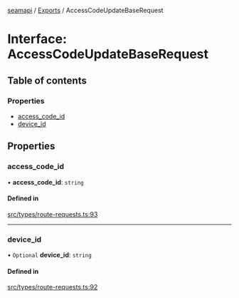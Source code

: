 [seamapi](../README.md) / [Exports](../modules.md) / AccessCodeUpdateBaseRequest

# Interface: AccessCodeUpdateBaseRequest

## Table of contents

### Properties

- [access\_code\_id](AccessCodeUpdateBaseRequest.md#access_code_id)
- [device\_id](AccessCodeUpdateBaseRequest.md#device_id)

## Properties

### access\_code\_id

• **access\_code\_id**: `string`

#### Defined in

[src/types/route-requests.ts:93](https://github.com/seamapi/javascript/blob/main/src/types/route-requests.ts#L93)

___

### device\_id

• `Optional` **device\_id**: `string`

#### Defined in

[src/types/route-requests.ts:92](https://github.com/seamapi/javascript/blob/main/src/types/route-requests.ts#L92)
